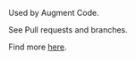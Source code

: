 Used by Augment Code.

See Pull requests and branches.

Find more [here](https://github.com/lmy375/ai-code-survey).
